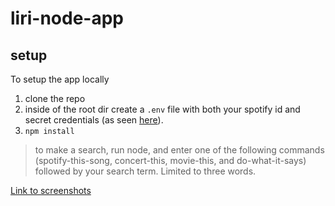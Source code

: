 # liri-node-app

## setup
To setup the app locally 
1. clone the repo
2. inside of the root dir create a `.env` file with both your spotify id and secret credentials (as seen [here](https://github.com/sbd367/liri-node-app/blob/master/key.js)).
3. `npm install`

> to make a search, run node, and enter one of the following commands (spotify-this-song, concert-this, movie-this, and do-what-it-says) followed by your search term. Limited to three words.

[Link to screenshots](https://imgur.com/a/baanpOz)
